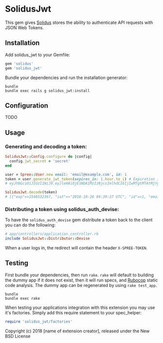 SolidusJwt
==========

This gem gives [Solidus](https://github.com/solidusio/solidus) stores the ability to authenticate API requests with
JSON Web Tokens.

Installation
------------

Add solidus_jwt to your Gemfile:

```ruby
gem 'solidus'
gem 'solidus_jwt'
```

Bundle your dependencies and run the installation generator:

```shell
bundle
bundle exec rails g solidus_jwt:install
```

Configuration
-------------
TODO

Usage
-------------
### Generating and decoding a token:

```ruby
SolidusJwt::Config.configure do |config|
  config.jwt_secret = 'secret'
end

user = Spree::User.new email: 'email@example.com', id: 1
token = user.generate_jwt_token(expires_in: 1.hour.to_i) # Expiration is time in seconds
# eyJhbGciOiJIUzI1NiJ9.eyJleHAiOjE1NDA1MzIzNjcsImlhdCI6IjIwMTgtMTAtMjYgMDQ6Mzk6MjcgVVRDIiwiaWQiOjEsImVtYWlsIjoiZW1haWxAZXhhbXBsZS5jb20ifQ.LWqf_cfsMwB995AqN9wj5IseJqEZYaIHHIhf8Ej7WIc

SolidusJwt.decode(token)
# [{"exp"=>1540532367, "iat"=>"2018-10-26 04:39:27 UTC", "id"=>1, "email"=>"email@example.com"}, {"alg"=>"HS256"}]
```

### Distributing a token using solidus_auth_devise:

To have the `solidus_auth_devise` gem distribute a token back to the client
you can do the following:
```ruby
# app/controllers/application_controller.rb
include SolidusJwt::Distributor::Devise
```

When a user logs in, the redirect will contain the header `X-SPREE-TOKEN`.

Testing
-------

First bundle your dependencies, then run `rake`. `rake` will default to building the dummy app if it does not exist, then it will run specs, and [Rubocop](https://github.com/bbatsov/rubocop) static code analysis. The dummy app can be regenerated by using `rake test_app`.

```shell
bundle
bundle exec rake
```

When testing your applications integration with this extension you may use it's factories.
Simply add this require statement to your spec_helper:

```ruby
require 'solidus_jwt/factories'
```

Copyright (c) 2018 [name of extension creator], released under the New BSD License
